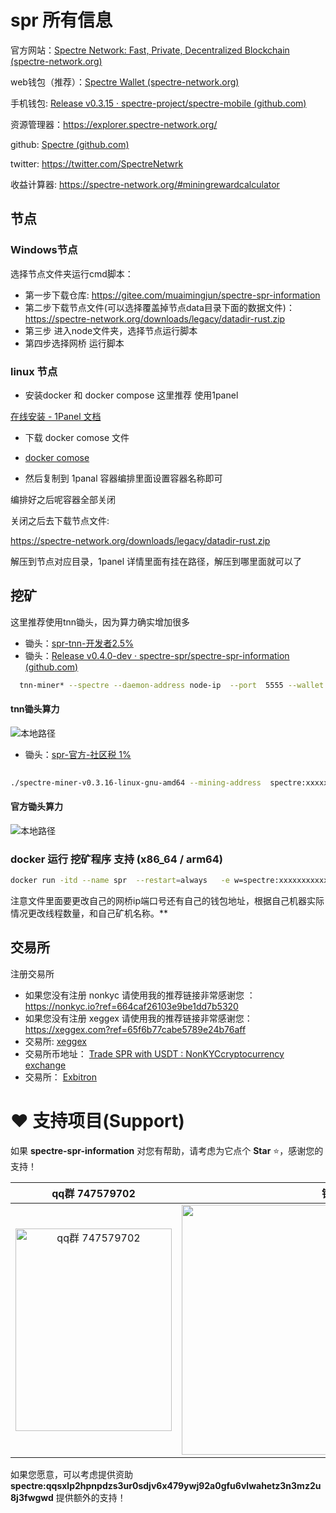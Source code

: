 # spr 所有信息

官方网站：[Spectre Network: Fast, Private, Decentralized Blockchain (spectre-network.org)](https://spectre-network.org/)

web钱包（推荐）：[Spectre Wallet (spectre-network.org)](https://wallet.spectre-network.org/)

手机钱包: [Release v0.3.15 · spectre-project/spectre-mobile (github.com)](https://github.com/spectre-project/spectre-mobile/releases) 

资源管理器：https://explorer.spectre-network.org/

github: [Spectre (github.com)](https://github.com/spectre-project)

twitter: https://twitter.com/SpectreNetwrk

收益计算器: https://spectre-network.org/#miningrewardcalculator

## 节点

### Windows节点

选择节点文件夹运行cmd脚本：

* 第一步下载仓库: https://gitee.com/muaimingjun/spectre-spr-information
* 第二步下载节点文件(可以选择覆盖掉节点data目录下面的数据文件)：https://spectre-network.org/downloads/legacy/datadir-rust.zip
* 第三步 进入node文件夹，选择节点运行脚本
* 第四步选择网桥 运行脚本

### linux 节点

*  安装docker 和 docker compose 这里推荐 使用1panel

  [在线安装 - 1Panel 文档](https://1panel.cn/docs/installation/online_installation/)

* 下载 docker comose 文件

* [docker comose](./dockers/docker-compose-bridge.yml)

* 然后复制到 1panal 容器编排里面设置容器名称即可

编排好之后呢容器全部关闭

关闭之后去下载节点文件: 

https://spectre-network.org/downloads/legacy/datadir-rust.zip

解压到节点对应目录，1panel 详情里面有挂在路径，解压到哪里面就可以了



## 挖矿

这里推荐使用tnn锄头，因为算力确实增加很多

- 锄头：[spr-tnn-开发者2.5%](https://github.com/spectre-spr/spectre-spr-information/releases/tag/0.4.1)
- 锄头：[Release v0.4.0-dev · spectre-spr/spectre-spr-information (github.com)](https://github.com/spectre-spr/spectre-spr-information/releases)


```bash
  tnn-miner* --spectre --daemon-address node-ip  --port  5555 --wallet spectre:qxxxxxxxxxg --threads 10 --worker-name 矿工名称
```
#### tnn锄头算力

![本地路径](img/F18BE05112CD3183E527B50D6C2CCBE3.png)


- 锄头：[spr-官方-社区税 1%](https://github.com/spectre-project/spectre-miner/releases/tag/v0.3.16)

```bash
  
./spectre-miner-v0.3.16-linux-gnu-amd64 --mining-address  spectre:xxxxxxx  -s x.x.x.x -p xxxx

```
#### 官方锄头算力
![本地路径](img/4A9F4A66B14A1561F5AB9C3D45633C97.png)

  

### docker  运行 挖矿程序 支持 (x86_64 /  arm64)

```bash
docker run -itd --name spr  --restart=always   -e w=spectre:xxxxxxxxxxxxxxxxxxxxxxxx  -e s=192.168.2.3 -e p=5555 -e t=30 -e name=02 itgpt/tnn-miner:latest
```



注意文件里面要更改自己的网桥ip端口号还有自己的钱包地址，根据自己机器实际情况更改线程数量，和自己矿机名称。**

## 交易所

注册交易所

* 如果您没有注册 nonkyc 请使用我的推荐链接非常感谢您 ： https://nonkyc.io?ref=664caf26103e9be1dd7b5320
* 如果您没有注册 xeggex 请使用我的推荐链接非常感谢您：https://xeggex.com?ref=65f6b77cabe5789e24b76aff
* 交易所:  [xeggex](https://xeggex.com/market/SPR_USDT)
* 交易所币地址： [Trade SPR with USDT : NonKYCcryptocurrency exchange](https://nonkyc.io/market/SPR_USDT)
* 交易所： [Exbitron](https://exbitron.com/trade?market=SPR-USDT)






# ♥️ 支持项目\(Support\)

<p>如果 <b>spectre-spr-information</b> 对您有帮助，请考虑为它点个 <b>Star</b> ⭐，感谢您的支持！</p>
<table>
<thead>
<tr>
<th align="center">qq群 747579702 </th>
<th align="center">钱包</th>
</tr>
</thead>
<tbody><tr>
<td align="center"><img src="./img/qq.jpg" alt="qq群 747579702" height="324" width="250"></td>

<td align="center"><img src="./img/dashang.png" alt="钱包" height="400" width="480"></td>
</tr>
</tbody>
</table>
<p>如果您愿意，可以考虑提供资助 <b>spectre:qqsxlp2hpnpdzs3ur0sdjv6x479ywj92a0gfu6vlwahetz3n3mz2u8j3fwgwd</b> 提供额外的支持！</p>

